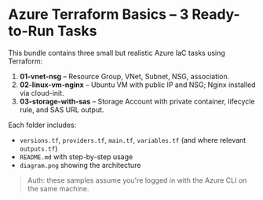# Azure Terraform Basics – 3 Ready-to-Run Tasks

This bundle contains three small but realistic Azure IaC tasks using Terraform:

1. **01-vnet-nsg** – Resource Group, VNet, Subnet, NSG, association.
2. **02-linux-vm-nginx** – Ubuntu VM with public IP and NSG; Nginx installed via cloud-init.
3. **03-storage-with-sas** – Storage Account with private container, lifecycle rule, and SAS URL output.

Each folder includes:
- `versions.tf`, `providers.tf`, `main.tf`, `variables.tf` (and where relevant `outputs.tf`)
- `README.md` with step-by-step usage
- `diagram.png` showing the architecture

> Auth: these samples assume you're logged in with the Azure CLI on the same machine.
